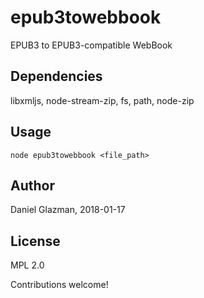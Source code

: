 # epub3towebbook
EPUB3 to EPUB3-compatible WebBook

## Dependencies

libxmljs, node-stream-zip, fs, path, node-zip

## Usage

`node epub3towebbook <file_path>`

## Author

Daniel Glazman, 2018-01-17

## License

MPL 2.0

Contributions welcome!
